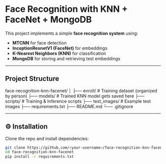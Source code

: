 # Face Recognition with KNN + FaceNet + MongoDB

This project implements a simple **face recognition system** using:
- **MTCNN** for face detection
- **InceptionResnetV1 (FaceNet)** for embeddings
- **K-Nearest Neighbors (KNN)** for classification
- **MongoDB** for storing and retrieving test embeddings

---

##  Project Structure
face-recognition-knn-facenet/
│
├── enroll/ # Training dataset (organized by person)
├── models/ # Trained KNN model gets saved here
├── scripts/ # Training & Inference scripts
├── test_images/ # Example test images
├── requirements.txt
├── README.md
└── .gitignore


---

## ⚙️ Installation

Clone the repo and install dependencies:
```bash
git clone https://github.com/<your-username>/face-recognition-knn-facenet.git
cd face-recognition-knn-facenet
pip install -r requirements.txt

